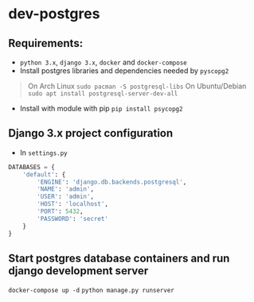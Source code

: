 # dev-postgres

## Requirements:
-  `python 3.x`, `django 3.x`, `docker` and `docker-compose`
- Install postgres libraries and dependencies needed by `pyscopg2`
> On Arch Linux
`sudo pacman -S postgresql-libs`
> On Ubuntu/Debian 
`sudo apt install postgresql-server-dev-all`

- Install with module with pip 
`pip install psycopg2`

## Django 3.x project configuration
- In `settings.py`

```python
DATABASES = {
    'default': {
        'ENGINE': 'django.db.backends.postgresql',
        'NAME': 'admin',
        'USER': 'admin',
        'HOST': 'localhost',
        'PORT': 5432,
        'PASSWORD': 'secret'
    }
}
```

## Start postgres database containers and run django development server
`docker-compose up -d`
`python manage.py runserver`

